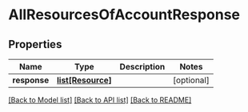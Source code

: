 # AllResourcesOfAccountResponse

## Properties
Name | Type | Description | Notes
------------ | ------------- | ------------- | -------------
**response** | [**list[Resource]**](Resource.md) |  | [optional] 

[[Back to Model list]](../README.md#documentation-for-models) [[Back to API list]](../README.md#documentation-for-api-endpoints) [[Back to README]](../README.md)

